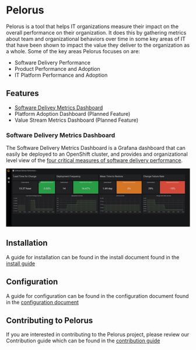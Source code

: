 # Pelorus

Pelorus is a tool that helps IT organizations measure their impact on the overall performance on their organization. It does this by gathering metrics about team and organizational behaviors over time in some key areas of IT that have been shown to impact the value they deliver to the organization as a whole. Some of the key areas Pelorus focuses on are:

- Software Delivery Performance
- Product Performance and Adoption
- IT Platform Performance and Adoption

## Features

* [Software Delivey Metrics Dashboard](#software-delivery-metrics-dashboard)
* Platform Adoption Dashboard (Planned Feature)
* Value Stream Metrics Dashboard (Planned Feature)

### Software Delivery Metrics Dashboard

The Software Delivery Metrics Dashboard is a Grafana dashboard that can easily be deployed to an OpenShift cluster, and provides and organizational level view of the [four critical measures of software delivery performance](https://blog.openshift.com/exploring-a-metrics-driven-approach-to-transformation/).

![Software Delivery Metrics Dashboard](media/pelorus-ss.png)

## Installation

A guide for installation can be found in the install document found  in the [install guide](./docs/Install.md)


## Configuration

A guide for configuration can be found in the configuration document found in the [configuration document](./docs/Configuration.md)

## Contributing to Pelorus

If you are interested in contributing to the Pelorus project, please review our Contribution guide which can be found in the [contribution guide](./docs/CONTRIBUTING.md)


